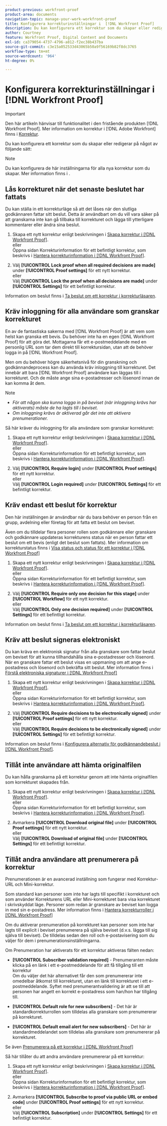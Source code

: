 ```yaml
---
product-previous: workfront-proof
product-area: documents
navigation-topic: manage-your-work-workfront-proof
title: Konfigurera korrekturinställningar i  [!DNL Workfront Proof]
description: Du kan konfigurera ett korrektur som du skapar eller redigerar i korrektur.
author: Courtney
feature: Workfront Proof, Digital Content and Documents
exl-id: ca379054-4737-4796-a812-f2ec38b437ba
source-git-commit: c3e15a052533d43065b50a9f56169b82f8dc3765
workflow-type: tm+mt
source-wordcount: '964'
ht-degree: 0%

---
```


# Konfigurera korrekturinställningar i [!DNL Workfront Proof]

>[!IMPORTANT]
>
>Den här artikeln hänvisar till funktionalitet i den fristående produkten [!DNL Workfront Proof]. Mer information om korrektur i [!DNL Adobe Workfront] finns i [Korrektur](../../../review-and-approve-work/proofing/proofing.md).

Du kan konfigurera ett korrektur som du skapar eller redigerar på något av följande sätt:

>[!NOTE]
>
>Du kan konfigurera de här inställningarna för alla nya korrektur som du skapar. Mer information finns i .

## Lås korrekturet när det senaste beslutet har fattats

Du kan ställa in ett korrekturläge så att det låses när den slutliga godkännaren fattar sitt beslut. Detta är användbart om du vill vara säker på att granskarna inte kan gå tillbaka till korrekturet och lägga till ytterligare kommentarer eller ändra sina beslut.

1. Skapa ett nytt korrektur enligt beskrivningen i [Skapa korrektur i [!DNL Workfront Proof]](../../../workfront-proof/wp-work-proofsfiles/create-proofs-and-files/generate-proofs.md).\
   eller\
   Öppna sidan Korrekturinformation för ett befintligt korrektur, som beskrivs i [Hantera korrekturinformation i [!DNL Workfront Proof]](../../../workfront-proof/wp-work-proofsfiles/manage-your-work/manage-proof-details.md).

1. Välj **[!UICONTROL Lock proof when all required decisions are made]** under **[!UICONTROL Proof settings]** för ett nytt korrektur.\
   eller\
   Välj **[!UICONTROL Lock the proof when all decisions are made]** under **[!UICONTROL Settings]** för ett befintligt korrektur.

Information om beslut finns i [Ta beslut om ett korrektur i korrekturläsaren](../../../review-and-approve-work/proofing/reviewing-proofs-within-workfront/make-a-decision-on-a-proof/make-decisions-on-proof.md).

## Kräv inloggning för alla användare som granskar korrekturet

En av de fantastiska sakerna med [!DNL Workfront Proof] är att vem som helst kan granska ett bevis. Du behöver inte ha en egen [!DNL Workfront Proof] för att göra det. Mottagarna får ett e-postmeddelande med en personlig URL som tar dem direkt till korrektursidan, utan att de behöver logga in på [!DNL Workfront Proof].

Men om du behöver högre säkerhetsnivå för din granskning och godkännandeprocess kan du använda kräv inloggning till korrekturet. Det innebär att bara [!DNL Workfront Proof] användare kan läggas till i korrekturet. Och de måste ange sina e-postadresser och lösenord innan de kan komma åt dem.

>[!NOTE]
>
>* *För att någon ska kunna logga in på beviset (när inloggning krävs har aktiverats) måste de ha lagts till i beviset.*
>* *Om inloggning krävs är aktiverad går det inte att aktivera prenumerationer.*

Så här kräver du inloggning för alla användare som granskar korrekturet:

1. Skapa ett nytt korrektur enligt beskrivningen i [Skapa korrektur i [!DNL Workfront Proof]](../../../workfront-proof/wp-work-proofsfiles/create-proofs-and-files/generate-proofs.md).\
   eller\
   Öppna sidan Korrekturinformation för ett befintligt korrektur, som beskrivs i [Hantera korrekturinformation i [!DNL Workfront Proof]](../../../workfront-proof/wp-work-proofsfiles/manage-your-work/manage-proof-details.md).

1. Välj **[!UICONTROL Require login]** under **[!UICONTROL Proof settings]** för ett nytt korrektur.\
   eller\
   Välj **[!UICONTROL Login required]** under **[!UICONTROL Settings]** för ett befintligt korrektur.

## Kräv endast ett beslut för korrektur

Den här inställningen är användbar när du bara behöver en person från en grupp, avdelning eller företag för att fatta ett beslut om beviset.

Även om du tilldelar flera personer rollen som godkännare eller granskare och godkännare uppdateras korrekturens status när en person fattar ett beslut om ett bevis (enligt det beslut som fattats). Mer information om korrekturstatus finns i [Visa status och status för ett korrektur i [!DNL Workfront Proof]](../../../workfront-proof/wp-work-proofsfiles/manage-your-work/view-progress-and-status-of-proof.md)

1. Skapa ett nytt korrektur enligt beskrivningen i [Skapa korrektur i [!DNL Workfront Proof]](../../../workfront-proof/wp-work-proofsfiles/create-proofs-and-files/generate-proofs.md).\
   eller\
   Öppna sidan Korrekturinformation för ett befintligt korrektur, som beskrivs i [Hantera korrekturinformation i [!DNL Workfront Proof]](../../../workfront-proof/wp-work-proofsfiles/manage-your-work/manage-proof-details.md).

1. Välj **[!UICONTROL Require only one decision for this stage]** under **[!UICONTROL Workflow]** för ett nytt korrektur.\
   eller\
   Välj **[!UICONTROL Only one decision required]** under **[!UICONTROL Settings]** för ett befintligt korrektur.

Information om beslut finns i [Ta beslut om ett korrektur i korrekturläsaren](../../../review-and-approve-work/proofing/reviewing-proofs-within-workfront/make-a-decision-on-a-proof/make-decisions-on-proof.md#making-a-decision-on-a-proof).

## Kräv att beslut signeras elektroniskt

Du kan kräva en elektronisk signatur från alla granskare som fattar beslut om beviset för att kunna tillhandahålla sina e-postadresser och lösenord. När en granskare fattar ett beslut visas en uppmaning om att ange e-postadress och lösenord och bekräfta sitt beslut. Mer information finns i [Förstå elektroniska signaturer i [!DNL Workfront Proof]](../../../workfront-proof/wp-acct-admin/managing-security/electronic-sigs-in-wp.md)

1. Skapa ett nytt korrektur enligt beskrivningen i [Skapa korrektur i [!DNL Workfront Proof]](../../../workfront-proof/wp-work-proofsfiles/create-proofs-and-files/generate-proofs.md).\
   eller\
   Öppna sidan Korrekturinformation för ett befintligt korrektur, som beskrivs i [Hantera korrekturinformation i [!DNL Workfront Proof]](../../../workfront-proof/wp-work-proofsfiles/manage-your-work/manage-proof-details.md).

1. Välj **[!UICONTROL Require decisions to be electronically signed]** under **[!UICONTROL Proof settings]** för ett nytt korrektur.\
   eller\
   Välj **[!UICONTROL Require decisions to be electronically signed]** under **[!UICONTROL Settings]** för ett befintligt korrektur.

Information om beslut finns i [Konfigurera alternativ för godkännandebeslut i [!DNL Workfront Proof]](../../../workfront-proof/wp-acct-admin/account-settings/configure-approval-decision-in-wp.md).

## Tillåt inte användare att hämta originalfilen

Du kan hålla granskarna på ett korrektur genom att inte hämta originalfilen som korrekturet skapades från.

1. Skapa ett nytt korrektur enligt beskrivningen i [Skapa korrektur i [!DNL Workfront Proof]](../../../workfront-proof/wp-work-proofsfiles/create-proofs-and-files/generate-proofs.md).\
   eller\
   Öppna sidan Korrekturinformation för ett befintligt korrektur, som beskrivs i [Hantera korrekturinformation i [!DNL Workfront Proof]](../../../workfront-proof/wp-work-proofsfiles/manage-your-work/manage-proof-details.md).

1. Avmarkera **[!UICONTROL Download original file]** under **[!UICONTROL Proof settings]** för ett nytt korrektur.\
   eller\
   Välj **[!UICONTROL Download of original file]** under **[!UICONTROL Settings]** för ett befintligt korrektur.

## Tillåt andra användare att prenumerera på korrektur

Prenumerationen är en avancerad inställning som fungerar med Korrektur-URL och Mini-korrektur.

Som standard kan personer som inte har lagts till specifikt i korrekturet och som använder Korrekturens URL eller Mini-korrekturet bara visa korrekturet i skrivskyddat läge. Personer som redan är granskare av beviset kan logga in med sin e-postadress. Mer information finns i [Hantera korrekturroller i [!DNL Workfront Proof]](../../../workfront-proof/wp-work-proofsfiles/share-proofs-and-files/manage-proof-roles.md)

Om du aktiverar prenumeration på korrekturet kan personer som inte har lagts till explicit i beviset prenumerera på själva beviset (d.v.s. lägga till sig själva till beviset). De tilldelas sedan den roll och e-postavisering som du väljer för dem i prenumerationsinställningarna.

Om Prenumeration har aktiverats för ett korrektur aktiveras fälten nedan:

* **[!UICONTROL Subscriber validation required]** - Prenumeranten måste klicka på en länk i ett e-postmeddelande för att få tillgång till ett korrektur\
   Om du väljer det här alternativet får den som prenumererar inte omedelbar åtkomst till korrekturet, utan en länk till korrekturet i ett e-postmeddelande. Syftet med prenumerantvalidering är att se till att personen har angett en korrekt e-postadress som han/hon har tillgång till.

* **[!UICONTROL Default role for new subscribers]** - Det här är standardkorrekturrollen som tilldelas alla granskare som prenumererar på korrekturet.
* **[!UICONTROL Default email alert for new subscribers]** - Det här är standardmeddelandet som tilldelas alla granskare som prenumererar på korrekturet.

Se även [Prenumerera på ett korrektur i [!DNL Workfront Proof]](../../../workfront-proof/wp-work-proofsfiles/share-proofs-and-files/subscribe-to-proof.md)

Så här tillåter du att andra användare prenumererar på ett korrektur:

1. Skapa ett nytt korrektur enligt beskrivningen i [Skapa korrektur i [!DNL Workfront Proof]](../../../workfront-proof/wp-work-proofsfiles/create-proofs-and-files/generate-proofs.md).\
   eller\
   Öppna sidan Korrekturinformation för ett befintligt korrektur, som beskrivs i [Hantera korrekturinformation i [!DNL Workfront Proof]](../../../workfront-proof/wp-work-proofsfiles/manage-your-work/manage-proof-details.md).

1. Avmarkera **[!UICONTROL Subscribe to proof via public URL or embed code]** under **[!UICONTROL Proof settings]** för ett nytt korrektur.\
   eller\
   Välj **[!UICONTROL Subscription]** under **[!UICONTROL Settings]** för ett befintligt korrektur.
